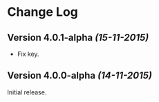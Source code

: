 Change Log
==========

Version 4.0.1-alpha *(15-11-2015)*
----------------------------

 * Fix key.

Version 4.0.0-alpha *(14-11-2015)*
----------------------------

Initial release.
